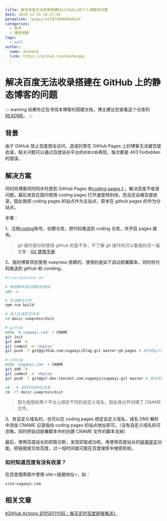 ```yaml
---
title: 解决百度无法收录搭建在GitHub上的个人博客的问题
date: 2019-12-25 14:27:01
permalink: /pages/41f87d890d0a02af
categories:
  - 技术
  - 博客搭建
tags:
  - null
author:
  name: dasheng
  link: https://github.com/dashengqi
---
```


# 解决百度无法收录搭建在 GitHub 上的静态博客的问题

::: warning
如果你正在寻找本博客的搭建文档，博主建议您查看这个仓库的[README](https://github.com/xugaoyi/vuepress-theme-vdoing)。
:::

## 背景

由于 GitHub 禁止百度爬虫访问，造成托管在 GitHub Pages 上的博客无法被百度收录。相关问题可以通过百度站长平台的`抓取诊断`再现，每次都是 403 Forbidden 的错误。

<!-- more -->

## 解决方案

同时将博客同时同步托管到 GitHub Pages 和[coding pages](https://dev.tencent.com/)上，解决百度不收录问题。最后发现在国内使用 coding pages 打开速度特别快，而且还会被百度收录，因此我把 coding pages 的站点作为主站点，原本在 github pages 的作为分站点。

步骤：

1、注册[coding](https://dev.tencent.com/)账号，创建仓库，把代码推送到 coding 仓库，并开启 pages 服务。

> git 操作部分和使用 github 的差不多，不了解 git 操作的可以看我的另一篇文章：[Git 使用手册](https://xugaoyi.com/pages/9a7ee40fc232253e/)

2、我的博客项目使用 vuepress 搭建的，使用的是如下自动部署脚本，同时将代码推送到 github 和 conding。

```sh
#!/usr/bin/env sh

# 确保脚本抛出遇到的错误
set -e

# 生成静态文件
npm run build

# 进入生成的文件夹
cd docs/.vuepress/dist

# github
echo 'b.xugaoyi.com' > CNAME
git init
git add -A
git commit -m 'deploy'
git push -f git@github.com:xugaoyi/blog.git master:gh-pages # 发布到github

# coding
echo 'xugaoyi.com' > CNAME
git add -A
git commit -m 'deploy'
git push -f git@git.dev.tencent.com:xugaoyi/xugaoyi.git master # 发布到coding

cd - # 退回开始所在目录
rm -rf docs/.vuepress/dist
```

> 因为我想给两个平台上绑定不同的自定义域名，因此我分开创建了 CNAME 文件。

3、有自定义域名的，也可以在 coding pages 绑定自定义域名，域名 DNS 解析中添加 CNAME 记录指向 coding pages 的站点地址即可。（没有自定义域名的可忽略，同时把自动部署脚本中的创建 CNAME 文件的脚本去掉）

最后，使用百度站长的抓取诊断，发现抓取成功啦，再使用百度站长的[链接提交](https://ziyuan.baidu.com/linksubmit/index)功能，把链接提交给百度，过一段时间就可能在百度搜索中搜索到啦。

### 如何知道百度有没有收录？

在百度搜索框中使用 site:<链接地址\>，如：

```
site:xugaoyi.com
```

## 相关文章

[《GitHub Actions 定时运行代码：每天定时百度链接推送》](https://xugaoyi.com/pages/f44d2f9ad04ab8d3/)
